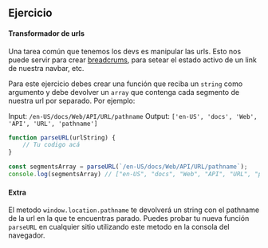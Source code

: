 ## Ejercicio

#### Transformador de urls

Una tarea común que tenemos los devs es manipular las urls. Esto nos puede servir para crear [breadcrums](https://es.wikipedia.org/wiki/Miga_de_pan_(inform%C3%A1tica)), para setear el estado activo de un link de nuestra navbar, etc.

Para este ejercicio debes crear una función que reciba un `string` como argumento y debe devolver un `array` que contenga cada segmento de nuestra url por separado. Por ejemplo:

Input: `/en-US/docs/Web/API/URL/pathname`
Output: `['en-US', 'docs', 'Web', 'API', 'URL', 'pathname']`

```javascript
function parseURL(urlString) {
    // Tu codigo acá
}

const segmentsArray = parseURL(`/en-US/docs/Web/API/URL/pathname`);
console.log(segmentsArray) // ["en-US", "docs", "Web", "API", "URL", "pathname"]

```

#### Extra
El metodo `window.location.pathname` te devolverá un string con el pathname de la url en la que te encuentras parado. Puedes probar tu nueva función `parseURL` en cualquier sitio utilizando este metodo en la consola del navegador.
